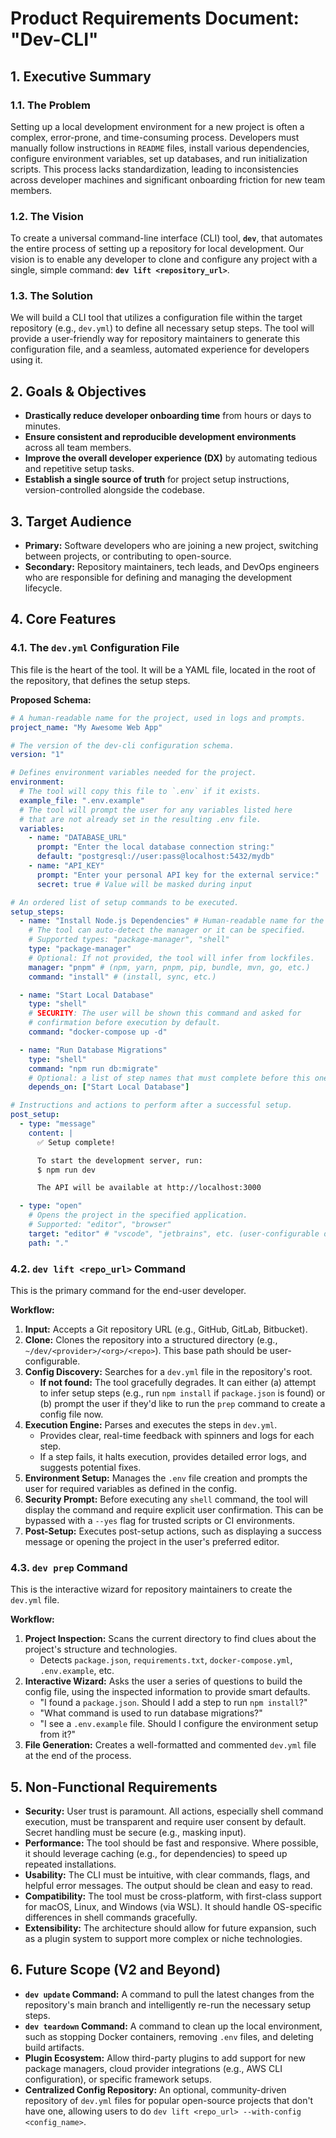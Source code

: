 # Product Requirements Document: "Dev-CLI"

## 1. Executive Summary

### 1.1. The Problem
Setting up a local development environment for a new project is often a complex, error-prone, and time-consuming process. Developers must manually follow instructions in `README` files, install various dependencies, configure environment variables, set up databases, and run initialization scripts. This process lacks standardization, leading to inconsistencies across developer machines and significant onboarding friction for new team members.

### 1.2. The Vision
To create a universal command-line interface (CLI) tool, **`dev`**, that automates the entire process of setting up a repository for local development. Our vision is to enable any developer to clone and configure any project with a single, simple command: **`dev lift <repository_url>`**.

### 1.3. The Solution
We will build a CLI tool that utilizes a configuration file within the target repository (e.g., `dev.yml`) to define all necessary setup steps. The tool will provide a user-friendly way for repository maintainers to generate this configuration file, and a seamless, automated experience for developers using it.

## 2. Goals & Objectives

*   **Drastically reduce developer onboarding time** from hours or days to minutes.
*   **Ensure consistent and reproducible development environments** across all team members.
*   **Improve the overall developer experience (DX)** by automating tedious and repetitive setup tasks.
*   **Establish a single source of truth** for project setup instructions, version-controlled alongside the codebase.

## 3. Target Audience

*   **Primary:** Software developers who are joining a new project, switching between projects, or contributing to open-source.
*   **Secondary:** Repository maintainers, tech leads, and DevOps engineers who are responsible for defining and managing the development lifecycle.

## 4. Core Features

### 4.1. The `dev.yml` Configuration File
This file is the heart of the tool. It will be a YAML file, located in the root of the repository, that defines the setup steps.

**Proposed Schema:**

```yaml
# A human-readable name for the project, used in logs and prompts.
project_name: "My Awesome Web App"

# The version of the dev-cli configuration schema.
version: "1"

# Defines environment variables needed for the project.
environment:
  # The tool will copy this file to `.env` if it exists.
  example_file: ".env.example"
  # The tool will prompt the user for any variables listed here
  # that are not already set in the resulting .env file.
  variables:
    - name: "DATABASE_URL"
      prompt: "Enter the local database connection string:"
      default: "postgresql://user:pass@localhost:5432/mydb"
    - name: "API_KEY"
      prompt: "Enter your personal API key for the external service:"
      secret: true # Value will be masked during input

# An ordered list of setup commands to be executed.
setup_steps:
  - name: "Install Node.js Dependencies" # Human-readable name for the step
    # The tool can auto-detect the manager or it can be specified.
    # Supported types: "package-manager", "shell"
    type: "package-manager"
    # Optional: If not provided, the tool will infer from lockfiles.
    manager: "pnpm" # (npm, yarn, pnpm, pip, bundle, mvn, go, etc.)
    command: "install" # (install, sync, etc.)

  - name: "Start Local Database"
    type: "shell"
    # SECURITY: The user will be shown this command and asked for
    # confirmation before execution by default.
    command: "docker-compose up -d"

  - name: "Run Database Migrations"
    type: "shell"
    command: "npm run db:migrate"
    # Optional: a list of step names that must complete before this one runs.
    depends_on: ["Start Local Database"]

# Instructions and actions to perform after a successful setup.
post_setup:
  - type: "message"
    content: |
      ✅ Setup complete!

      To start the development server, run:
      $ npm run dev

      The API will be available at http://localhost:3000

  - type: "open"
    # Opens the project in the specified application.
    # Supported: "editor", "browser"
    target: "editor" # "vscode", "jetbrains", etc. (user-configurable default)
    path: "."
```

### 4.2. `dev lift <repo_url>` Command
This is the primary command for the end-user developer.

**Workflow:**
1.  **Input:** Accepts a Git repository URL (e.g., GitHub, GitLab, Bitbucket).
2.  **Clone:** Clones the repository into a structured directory (e.g., `~/dev/<provider>/<org>/<repo>`). This base path should be user-configurable.
3.  **Config Discovery:** Searches for a `dev.yml` file in the repository's root.
    *   **If not found:** The tool gracefully degrades. It can either (a) attempt to infer setup steps (e.g., run `npm install` if `package.json` is found) or (b) prompt the user if they'd like to run the `prep` command to create a config file now.
4.  **Execution Engine:** Parses and executes the steps in `dev.yml`.
    *   Provides clear, real-time feedback with spinners and logs for each step.
    *   If a step fails, it halts execution, provides detailed error logs, and suggests potential fixes.
5.  **Environment Setup:** Manages the `.env` file creation and prompts the user for required variables as defined in the config.
6.  **Security Prompt:** Before executing any `shell` command, the tool will display the command and require explicit user confirmation. This can be bypassed with a `--yes` flag for trusted scripts or CI environments.
7.  **Post-Setup:** Executes post-setup actions, such as displaying a success message or opening the project in the user's preferred editor.

### 4.3. `dev prep` Command
This is the interactive wizard for repository maintainers to create the `dev.yml` file.

**Workflow:**
1.  **Project Inspection:** Scans the current directory to find clues about the project's structure and technologies.
    *   Detects `package.json`, `requirements.txt`, `docker-compose.yml`, `.env.example`, etc.
2.  **Interactive Wizard:** Asks the user a series of questions to build the config file, using the inspected information to provide smart defaults.
    *   "I found a `package.json`. Should I add a step to run `npm install`?"
    *   "What command is used to run database migrations?"
    *   "I see a `.env.example` file. Should I configure the environment setup from it?"
3.  **File Generation:** Creates a well-formatted and commented `dev.yml` file at the end of the process.

## 5. Non-Functional Requirements

*   **Security:** User trust is paramount. All actions, especially shell command execution, must be transparent and require user consent by default. Secret handling must be secure (e.g., masking input).
*   **Performance:** The tool should be fast and responsive. Where possible, it should leverage caching (e.g., for dependencies) to speed up repeated installations.
*   **Usability:** The CLI must be intuitive, with clear commands, flags, and helpful error messages. The output should be clean and easy to read.
*   **Compatibility:** The tool must be cross-platform, with first-class support for macOS, Linux, and Windows (via WSL). It should handle OS-specific differences in shell commands gracefully.
*   **Extensibility:** The architecture should allow for future expansion, such as a plugin system to support more complex or niche technologies.

## 6. Future Scope (V2 and Beyond)

*   **`dev update` Command:** A command to pull the latest changes from the repository's main branch and intelligently re-run the necessary setup steps.
*   **`dev teardown` Command:** A command to clean up the local environment, such as stopping Docker containers, removing `.env` files, and deleting build artifacts.
*   **Plugin Ecosystem:** Allow third-party plugins to add support for new package managers, cloud provider integrations (e.g., AWS CLI configuration), or specific framework setups.
*   **Centralized Config Repository:** An optional, community-driven repository of `dev.yml` files for popular open-source projects that don't have one, allowing users to do `dev lift <repo_url> --with-config <config_name>`. 